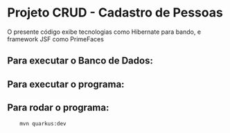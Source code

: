 # Projeto CRUD - Cadastro de Pessoas
O presente código exibe tecnologias como Hibernate para bando, e framework JSF como PrimeFaces

## Para executar o Banco de Dados: 

## Para executar o programa:

## Para rodar o programa:
``` shell script
    mvn quarkus:dev
```

